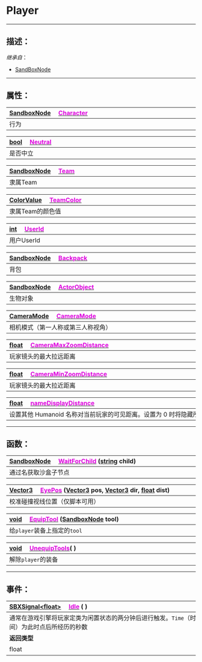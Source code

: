 # Player
------------------------------------------------------------------------------------------
## 描述：

*继承自*：
* [SandBoxNode](/Api/Class/NoType/SandBoxNode.md)

------------------------------------------------------------------------------------------
## 属性：

|<div style="width:1000px">[SandboxNode](/Api/Class/NoType/SandboxNode.md) &emsp;[<font color="dd00dd">Character</font>](/Api/Class/GamePlay/ScenePlayerObject_F/Character.md)</div>|
|:---|
|行为|

|<div style="width:1000px">[bool](/Api/DataType/Bool.md) &emsp;[<font color="dd00dd">Neutral</font>](/Api/Class/GamePlay/ScenePlayerObject_F/Neutral.md)</div>|
|:---|
|是否中立|

|<div style="width:1000px">[SandboxNode](/Api/Class/NoType/SandboxNode.md) &emsp;[<font color="dd00dd">Team</font>](/Api/Class/GamePlay/ScenePlayerObject_F/Team.md)</div>|
|:---|
|隶属Team|

|<div style="width:1000px">[ColorValue](/Api/DataType/ColourValue.md) &emsp;[<font color="dd00dd">TeamColor</font>](/Api/Class/GamePlay/ScenePlayerObject_F/TeamColor.md)</div>|
|:---|
|隶属Team的颜色值|

|<div style="width:1000px">[int](/Api/DataType/Int.md) &emsp;[<font color="dd00dd">UserId</font>](/Api/Class/GamePlay/ScenePlayerObject_F/UserId.md)</div>|
|:---|
|用户UserId|

|<div style="width:1000px">[SandboxNode](/Api/Class/NoType/SandboxNode.md) &emsp;[<font color="dd00dd">Backpack</font>](/Api/Class/GamePlay/ScenePlayerObject_F/Backpack.md)</div>|
|:---|
|背包|

|<div style="width:1000px">[SandboxNode](/Api/Class/NoType/SandboxNode.md) &emsp;[<font color="dd00dd">ActorObject</font>](/Api/Class/GamePlay/ScenePlayerObject_F/ActorObject.md)</div>|
|:---|
|生物对象|

|<div style="width:1000px">[CameraMode]() &emsp;[<font color="dd00dd">CameraMode</font>](/Api/Class/GamePlay/ScenePlayerObject_F/CameraMode.md)</div>|
|:---|
|相机模式（第一人称或第三人称视角）|

|<div style="width:1000px">[float](/Api/DataType/Float.md) &emsp;[<font color="dd00dd">CameraMaxZoomDistance</font>](/Api/Class/GamePlay/ScenePlayerObject_F/CameraMaxZoomDistance.md)</div>|
|:---|
|玩家镜头的最大拉远距离|

|<div style="width:1000px">[float](/Api/DataType/Float.md) &emsp;[<font color="dd00dd">CameraMinZoomDistance</font>](/Api/Class/GamePlay/ScenePlayerObject_F/CameraMinZoomDistance.md)</div>|
|:---|
|玩家镜头的最大拉近距离|

|<div style="width:1000px">[float](/Api/DataType/Float.md) &emsp;[<font color="dd00dd">nameDisplayDistance</font>](/Api/Class/GamePlay/ScenePlayerObject_F/nameDisplayDistance.md)</div>|
|:---|
|设置其他 Humanoid 名称对当前玩家的可见距离。设置为 0 时将隐藏所有名称|

------------------------------------------------------------------------------------------
## 函数：

|<div style="width:1000px">[SandboxNode](/Api/Class/NoType/SandboxNode.md) &emsp;[<font color="dd00dd">WaitForChild</font>](/Api/Class/GamePlay/ScenePlayerObject_F/WaitForChild.md) ([string](/Api/DataType/String.md) child)</div>|
|:---|
|通过名获取沙盒子节点|

|<div style="width:1000px">[Vector3](/Api/DataType/Vector3.md) &emsp;[<font color="dd00dd">EyePos</font>](/Api/Class/GamePlay/ScenePlayerObject_F/EyePos.md) ([Vector3](/Api/DataType/Vector3.md) pos, [Vector3](/Api/DataType/Vector3.md) dir, [float](/Api/DataType/Float.md) dist)</div>|
|:---|
|校准碰撞视线位置（仅脚本可用）|

|<div style="width:1000px">[void](/Api/Parameter/void.md) &emsp;[<font color="dd00dd">EquipTool</font>](/Api/Class/GamePlay/ScenePlayerObject_F/EquipTool.md) ([SandboxNode](/Api/Class/NoType/SandboxNode.md) tool)</div>|
|:---|
|给`player`装备上指定的`tool`|

|<div style="width:1000px">[void](/Api/Parameter/void.md) &emsp;[<font color="dd00dd">UnequipTools</font>](/Api/Class/GamePlay/ScenePlayerObject_F/UnequipTools.md)( )</div>|
|:---|
|解除`player`的装备|

------------------------------------------------------------------------------------------
## 事件：

|<div style="width:500px">[SBXSignal\<float\>]() &emsp;[<font color="dd00dd">Idle</font>](/Api/Class/GamePlay/ScenePlayerObject_F/Idle.md) ( )</div>|<div style="width:698px"></div>|
|:---|:---|
|通常在游戏引擎将玩家定类为闲置状态的两分钟后进行触发。`Time`（时间）为此时点后所经历的秒数||
|**返回类型**|**概要**|
|float|限制状态触发时间|

